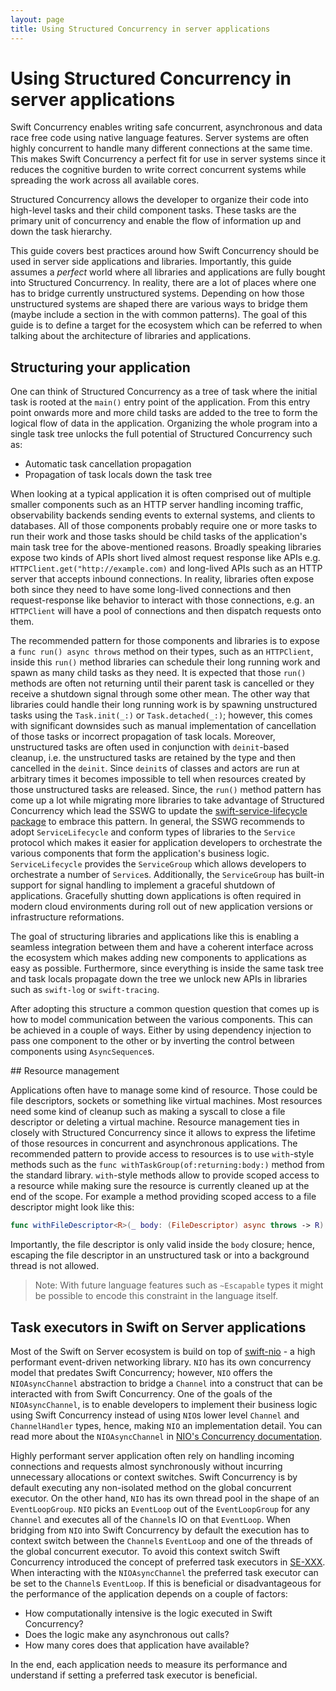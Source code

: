 ```yaml
---
layout: page
title: Using Structured Concurrency in server applications
---
```


# Using Structured Concurrency in server applications

Swift Concurrency enables writing safe concurrent, asynchronous and data race
free code using native language features. Server systems are often highly
concurrent to handle many different connections at the same time. This makes
Swift Concurrency a perfect fit for use in server systems since it reduces the
cognitive burden to write correct concurrent systems while spreading the work
across all available cores.

Structured Concurrency allows the developer to organize their code into
high-level tasks and their child component tasks. These tasks are the primary
unit of concurrency and enable the flow of information up and down the task
hierarchy.

This guide covers best practices around how Swift Concurrency should be used in
server side applications and libraries. Importantly, this guide assumes a
_perfect_ world where all libraries and applications are fully bought into
Structured Concurrency. In reality, there are a lot of places where one has to
bridge currently unstructured systems. Depending on how those unstructured
systems are shaped there are various ways to bridge them (maybe include a
section in the with common patterns). The goal of this guide is to define a
target for the ecosystem which can be referred to when talking about the
architecture of libraries and applications.

## Structuring your application

One can think of Structured Concurrency as a tree of task where the initial task
is rooted at the `main()` entry point of the application. From this entry point
onwards more and more child tasks are added to the tree to form the logical flow
of data in the application. Organizing the whole program into a single task tree
unlocks the full potential of Structured Concurrency such as:

- Automatic task cancellation propagation
- Propagation of task locals down the task tree

When looking at a typical application it is often comprised out of multiple
smaller components such as an HTTP server handling incoming traffic,
observability backends sending events to external systems, and clients to
databases. All of those components probably require one or more tasks to run
their work and those tasks should be child tasks of the application's main task
tree for the above-mentioned reasons. Broadly speaking libraries expose two
kinds of APIs short lived almost request response like APIs e.g.
`HTTPClient.get("http://example.com)` and long-lived APIs such as an HTTP server
that accepts inbound connections. In reality, libraries often expose both since
they need to have some long-lived connections and then request-response like
behavior to interact with those connections, e.g. an `HTTPClient` will have a
pool of connections and then dispatch requests onto them.

The recommended pattern for those components and libraries is to expose a `func
run() async throws` method on their types, such as an `HTTPClient`, inside this
`run()` method libraries can schedule their long running work and spawn as many
child tasks as they need. It is expected that those `run()` methods are often
not returning until their parent task is cancelled or they receive a shutdown
signal through some other mean. The other way that libraries could handle their
long running work is by spawning unstructured tasks using the `Task.init(_:)` or
`Task.detached(_:)`; however, this comes with significant downsides such as
manual implementation of cancellation of those tasks or incorrect propagation of
task locals. Moreover, unstructured tasks are often used in conjunction with
`deinit`-based cleanup, i.e. the unstructured tasks are retained by the type and
then cancelled in the `deinit`. Since `deinit`s of classes and actors are run at
arbitrary times it becomes impossible to tell when resources created by those
unstructured tasks are released. Since, the `run()` method pattern has come up a
lot while migrating more libraries to take advantage of Structured Concurrency
which lead the SSWG to update the [swift-service-lifecycle
package](https://github.com/swift-server/swift-service-lifecycle) to embrace
this pattern. In general, the SSWG recommends to adopt `ServiceLifecycle` and
conform types of libraries to the `Service` protocol which makes it easier for
application developers to orchestrate the various components that form the
application's business logic. `ServiceLifecycle` provides the `ServiceGroup`
which allows developers to orchestrate a number of `Service`s. Additionally, the
`ServiceGroup` has built-in support for signal handling to implement a graceful
shutdown of applications. Gracefully shutting down applications is often
required in modern cloud environments during roll out of new application
versions or infrastructure reformations.

The goal of structuring libraries and applications like this is enabling a
seamless integration between them and have a coherent interface across the
ecosystem which makes adding new components to applications as easy as possible.
Furthermore, since everything is inside the same task tree and task locals
propagate down the tree we unlock new APIs in libraries such as `swift-log` or
`swift-tracing`.

After adopting this structure a common question question that comes up is how to
model communication between the various components. This can be achieved in a
couple of ways. Either by using dependency injection to pass one component to
the other or by inverting the control between components using `AsyncSequence`s.

## Resource management

Applications often have to manage some kind of resource. Those could be file
descriptors, sockets or something like virtual machines. Most resources need
some kind of cleanup such as making a syscall to close a file descriptor or
deleting a virtual machine. Resource management ties in closely with Structured
Concurrency since it allows to express the lifetime of those resources in
concurrent and asynchronous applications. The recommended pattern to provide
access to resources is to use `with`-style methods such as the `func
withTaskGroup(of:returning:body:)` method from the standard library.
`with`-style methods allow to provide scoped access to a resource while making
sure the resource is currently cleaned up at the end of the scope. For example a
method providing scoped access to a file descriptor might look like this:

```swift
func withFileDescriptor<R>(_ body: (FileDescriptor) async throws -> R) async throws -> R { ... } 
```

Importantly, the file descriptor is only valid inside the `body` closure; hence,
escaping the file descriptor in an unstructured task or into a background thread
is not allowed.

> Note: With future language features such as `~Escapable` types it might be
possible to encode this constraint in the language itself.

## Task executors in Swift on Server applications

Most of the Swift on Server ecosystem is build on top of
[swift-nio](https://github.com/apple/swift-nio) - a high performant event-driven
networking library. `NIO` has its own concurrency model that predates Swift
Concurrency; however, `NIO` offers the `NIOAsyncChannel` abstraction to bridge a
`Channel` into a construct that can be interacted with from Swift Concurrency.
One of the goals of the `NIOAsyncChannel`, is to enable developers to implement
their business logic using Swift Concurrency instead of using `NIO`s lower level
`Channel` and `ChannelHandler` types, hence, making `NIO` an implementation
detail. You can read more about the `NIOAsyncChannel` in [NIO's Concurrency
documentation](https://swiftpackageindex.com/apple/swift-nio/2.61.1/documentation/niocore/swift-concurrency).

Highly performant server application often rely on handling incoming connections
and requests almost synchronously without incurring unnecessary allocations or
context switches. Swift Concurrency is by default executing any non-isolated
method on the global concurrent executor. On the other hand, `NIO` has its own
thread pool in the shape of an `EventLoopGroup`. `NIO` picks an `EventLoop` out
of the `EventLoopGroup` for any `Channel` and executes all of the `Channel`s IO
on that `EventLoop`. When bridging from `NIO` into Swift Concurrency by default
the execution has to context switch between the `Channel`s `EventLoop` and one
of the threads of the global concurrent executor. To avoid this context switch
Swift Concurrency introduced the concept of preferred task executors in
[SE-XXX](). When interacting with the `NIOAsyncChannel` the preferred task
executor can be set to the `Channel`s `EventLoop`. If this is beneficial or
disadvantageous for the performance of the application depends on a couple of
factors:

- How computationally intensive is the logic executed in Swift Concurrency?
- Does the logic make any asynchronous out calls?
- How many cores does that application have available?

In the end, each application needs to measure its performance and understand if
setting a preferred task executor is beneficial.
